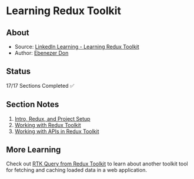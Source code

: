 # Learning Redux Toolkit

## About

- Source: [LinkedIn Learning - Learning Redux Toolkit](https://www.linkedin.com/learning/learning-redux-toolkit/why-you-should-take-this-course?autoplay=true&u=76013930)
- Author: [Ebenezer Don](https://www.linkedin.com/learning/instructors/ebenezer-don?u=76013930)

## Status

17/17 Sections Completed ✅

## Section Notes

1. [Intro, Redux, and Project Setup](./intro-notes.md)
2. [Working with Redux Toolkit](./slices-and-reducers.md)
3. [Working with APIs in Redux Toolkit](./asynchronous-redux.md)

## More Learning

Check out [RTK Query from Redux Toolkit](https://redux-toolkit.js.org/rtk-query/overview) to learn about another toolkit tool for fetching and caching loaded data in a web application.

